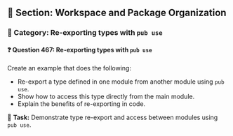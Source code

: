 ## 📘 Section: Workspace and Package Organization
### 🔹 Category: Re-exporting types with `pub use`
#### ❓ Question 467: Re-exporting types with `pub use`

Create an example that does the following:

- Re-export a type defined in one module from another module using `pub use`.
- Show how to access this type directly from the main module.
- Explain the benefits of re-exporting in code.

🔧 **Task:** Demonstrate type re-export and access between modules using `pub use`.
